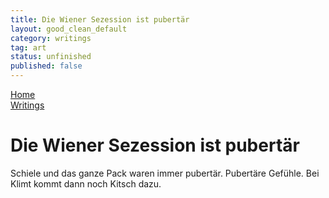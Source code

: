 ```yaml
---
title: Die Wiener Sezession ist pubertär
layout: good_clean_default
category: writings
tag: art
status: unfinished
published: false
---
```



<a href="/">Home</a> <br>
<a href="/writings/">Writings</a>




# Die Wiener Sezession ist pubertär

Schiele und das ganze Pack waren immer pubertär. Pubertäre
Gefühle. Bei Klimt kommt dann noch Kitsch dazu.
